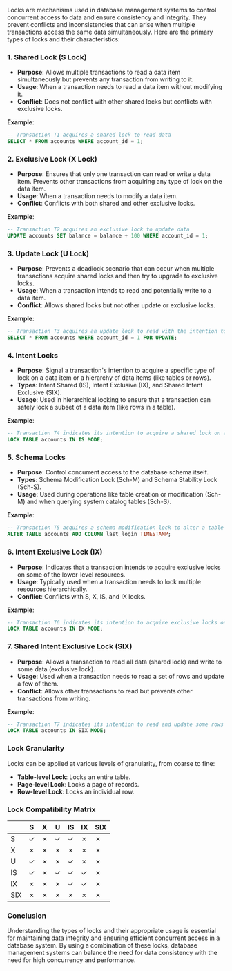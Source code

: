 Locks are mechanisms used in database management systems to control concurrent access to data and ensure consistency and integrity. They prevent conflicts and inconsistencies that can arise when multiple transactions access the same data simultaneously. Here are the primary types of locks and their characteristics:

### 1. Shared Lock (S Lock)

-   **Purpose**: Allows multiple transactions to read a data item simultaneously but prevents any transaction from writing to it.
-   **Usage**: When a transaction needs to read a data item without modifying it.
-   **Conflict**: Does not conflict with other shared locks but conflicts with exclusive locks.

**Example**:

```sql
-- Transaction T1 acquires a shared lock to read data
SELECT * FROM accounts WHERE account_id = 1;
```

### 2. Exclusive Lock (X Lock)

-   **Purpose**: Ensures that only one transaction can read or write a data item. Prevents other transactions from acquiring any type of lock on the data item.
-   **Usage**: When a transaction needs to modify a data item.
-   **Conflict**: Conflicts with both shared and other exclusive locks.

**Example**:

```sql
-- Transaction T2 acquires an exclusive lock to update data
UPDATE accounts SET balance = balance + 100 WHERE account_id = 1;
```

### 3. Update Lock (U Lock)

-   **Purpose**: Prevents a deadlock scenario that can occur when multiple transactions acquire shared locks and then try to upgrade to exclusive locks.
-   **Usage**: When a transaction intends to read and potentially write to a data item.
-   **Conflict**: Allows shared locks but not other update or exclusive locks.

**Example**:

```sql
-- Transaction T3 acquires an update lock to read with the intention to update
SELECT * FROM accounts WHERE account_id = 1 FOR UPDATE;
```

### 4. Intent Locks

-   **Purpose**: Signal a transaction's intention to acquire a specific type of lock on a data item or a hierarchy of data items (like tables or rows).
-   **Types**: Intent Shared (IS), Intent Exclusive (IX), and Shared Intent Exclusive (SIX).
-   **Usage**: Used in hierarchical locking to ensure that a transaction can safely lock a subset of a data item (like rows in a table).

**Example**:

```sql
-- Transaction T4 indicates its intention to acquire a shared lock on a row
LOCK TABLE accounts IN IS MODE;
```

### 5. Schema Locks

-   **Purpose**: Control concurrent access to the database schema itself.
-   **Types**: Schema Modification Lock (Sch-M) and Schema Stability Lock (Sch-S).
-   **Usage**: Used during operations like table creation or modification (Sch-M) and when querying system catalog tables (Sch-S).

**Example**:

```sql
-- Transaction T5 acquires a schema modification lock to alter a table
ALTER TABLE accounts ADD COLUMN last_login TIMESTAMP;
```

### 6. Intent Exclusive Lock (IX)

-   **Purpose**: Indicates that a transaction intends to acquire exclusive locks on some of the lower-level resources.
-   **Usage**: Typically used when a transaction needs to lock multiple resources hierarchically.
-   **Conflict**: Conflicts with S, X, IS, and IX locks.

**Example**:

```sql
-- Transaction T6 indicates its intention to acquire exclusive locks on multiple rows
LOCK TABLE accounts IN IX MODE;
```

### 7. Shared Intent Exclusive Lock (SIX)

-   **Purpose**: Allows a transaction to read all data (shared lock) and write to some data (exclusive lock).
-   **Usage**: Used when a transaction needs to read a set of rows and update a few of them.
-   **Conflict**: Allows other transactions to read but prevents other transactions from writing.

**Example**:

```sql
-- Transaction T7 indicates its intention to read and update some rows
LOCK TABLE accounts IN SIX MODE;
```

### Lock Granularity

Locks can be applied at various levels of granularity, from coarse to fine:

-   **Table-level Lock**: Locks an entire table.
-   **Page-level Lock**: Locks a page of records.
-   **Row-level Lock**: Locks an individual row.

### Lock Compatibility Matrix

|     | S   | X   | U   | IS  | IX  | SIX |
| --- | --- | --- | --- | --- | --- | --- |
| S   | ✓   | ✗   | ✓   | ✓   | ✗   | ✗   |
| X   | ✗   | ✗   | ✗   | ✗   | ✗   | ✗   |
| U   | ✓   | ✗   | ✗   | ✓   | ✗   | ✗   |
| IS  | ✓   | ✗   | ✓   | ✓   | ✓   | ✗   |
| IX  | ✗   | ✗   | ✗   | ✓   | ✓   | ✗   |
| SIX | ✗   | ✗   | ✗   | ✗   | ✗   | ✗   |

### Conclusion

Understanding the types of locks and their appropriate usage is essential for maintaining data integrity and ensuring efficient concurrent access in a database system. By using a combination of these locks, database management systems can balance the need for data consistency with the need for high concurrency and performance.
